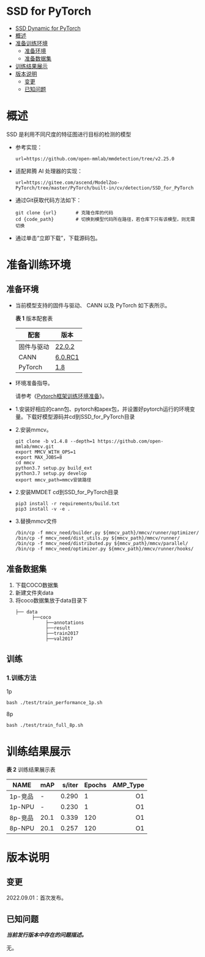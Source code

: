 # SSD for PyTorch
- [SSD Dynamic for PyTorch](#ssd-for-pytorch)
- [概述](#概述)
- [准备训练环境](#准备训练环境)
  - [准备环境](#准备环境)
  - [准备数据集](#准备数据集)
- [训练结果展示](#训练结果展示)
- [版本说明](#版本说明)
  - [变更](#变更)
  - [已知问题](#已知问题)

# 概述
SSD 是利用不同尺度的特征图进行目标的检测的模型

- 参考实现：

  ```
  url=https://github.com/open-mmlab/mmdetection/tree/v2.25.0
  ```

- 适配昇腾 AI 处理器的实现：

  ```
  url=https://gitee.com/ascend/ModelZoo-PyTorch/tree/master/PyTorch/built-in/cv/detection/SSD_for_PyTorch
  ```
  
- 通过Git获取代码方法如下：

  ```
  git clone {url}       # 克隆仓库的代码
  cd {code_path}        # 切换到模型代码所在路径，若仓库下只有该模型，则无需切换
  ```
  
- 通过单击“立即下载”，下载源码包。

# 准备训练环境

## 准备环境

- 当前模型支持的固件与驱动、 CANN 以及 PyTorch 如下表所示。

  **表 1**  版本配套表

  | 配套       | 版本                                                         |
  | ---------- | ------------------------------------------------------------ |
  | 固件与驱动 | [22.0.2](https://www.hiascend.com/hardware/firmware-drivers?tag=commercial) |
  | CANN       | [6.0.RC1](https://www.hiascend.com/software/cann/commercial?version=5.1.RC1) |
  | PyTorch    | [1.8](https://gitee.com/ascend/pytorch/tree/master/)

- 环境准备指导。

  请参考《[Pytorch框架训练环境准备](https://www.hiascend.com/document/detail/zh/ModelZoo/pytorchframework/ptes)》。
  
- 1.安装好相应的cann包、pytorch和apex包，并设置好pytorch运行的环境变量。下载好模型源码并cd到SSD_for_PyTorch目录
- 2.安装mmcv。
  ```
  git clone -b v1.4.8 --depth=1 https://github.com/open-mmlab/mmcv.git
  export MMCV_WITH_OPS=1
  export MAX_JOBS=8
  cd mmcv
  python3.7 setup.py build_ext
  python3.7 setup.py develop
  export mmcv_path=mmcv安装路径
  ```
- 2.安装MMDET
  cd到SSD_for_PyTorch目录
  ```
  pip3 install -r requirements/build.txt
  pip3 install -v -e .
  ```
- 3.替换mmcv文件
  ```
  /bin/cp -f mmcv_need/builder.py ${mmcv_path}/mmcv/runner/optimizer/
  /bin/cp -f mmcv_need/dist_utils.py ${mmcv_path}/mmcv/runner/
  /bin/cp -f mmcv_need/distributed.py ${mmcv_path}/mmcv/parallel/
  /bin/cp -f mmcv_need/optimizer.py ${mmcv_path}/mmcv/runner/hooks/
  ```


## 准备数据集

1. 下载COCO数据集
2. 新建文件夹data
3. 将coco数据集放于data目录下
   ```
   ├── data
         ├──coco
              ├──annotations     
              ├──result
              ├──train2017
              ├──val2017                            
   ```

## 训练

### 1.训练方法
1p
```
bash ./test/train_performance_1p.sh
```
8p
```
bash ./test/train_full_8p.sh
```  
   

# 训练结果展示

**表 2**  训练结果展示表

| NAME    | mAP |  s/iter | Epochs | AMP_Type |
| ------- | ----- | ---: | ------ | -------: |
| 1p-竞品 | -     |  0.290 | 1   |       O1 |
| 1p-NPU  | -     |  0.230 | 1   |       O1 |
| 8p-竞品 | 20.1 | 0.339 | 120    |       O1 |
| 8p-NPU  | 20.1 | 0.257 | 120    |       O1 |

# 版本说明

## 变更

2022.09.01：首次发布。

## 已知问题

**_当前发行版本中存在的问题描述。_**

无。